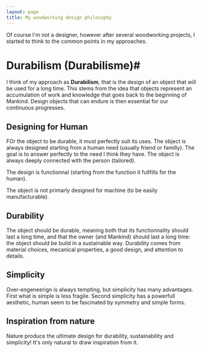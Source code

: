 ```yaml
---
layout: page
title: My woodworking design philosophy
---
```


Of course I'm not a designer, however after several woodworking projects,
I started to think to the common points in my approaches.

# Durabilism (Durabilisme)#
I think of my approach as **Durabilism**, that is the design of an object that will be used for a long time.
This stems from the idea that objects represent an accumulation of work and knowledge that goes back to the beginning of Mankind.
Design objects that can endure is then essential for our continuous progresses.

## Designing for Human 
FOr the object to be durable, it must perfectly suit its uses.
The object is always designed starting from a human need (usually friend or familly).
The goal is to answer perfectly to the need I think they have.
The object is always deeply connected with the person (tailored).

The design is functionnal (starting from the function it fullfills for the human).

The object is not primarly designed for machine (to be easily manufacturable).

## Durability
The object should be durable, meaning both that its functionnality should last a long time,
and that the owner (and Mankind) should last a long time: the object should be build in a sustainable way.
Durability comes from material choices, mecanical properties, a good design, and attention to details.

## Simplicity
Over-engeneerign is always tempting, but simplicity has many advantages.
First what is simple is less fragile.
Second simplicity has a powerfull aesthetic,
human seem to be fascinated by symmetry and simple forms.

## Inspiration from nature
Nature produce the ultimate design for durability, sustainability and simplicity!
It's only natural to draw inspiration from it.